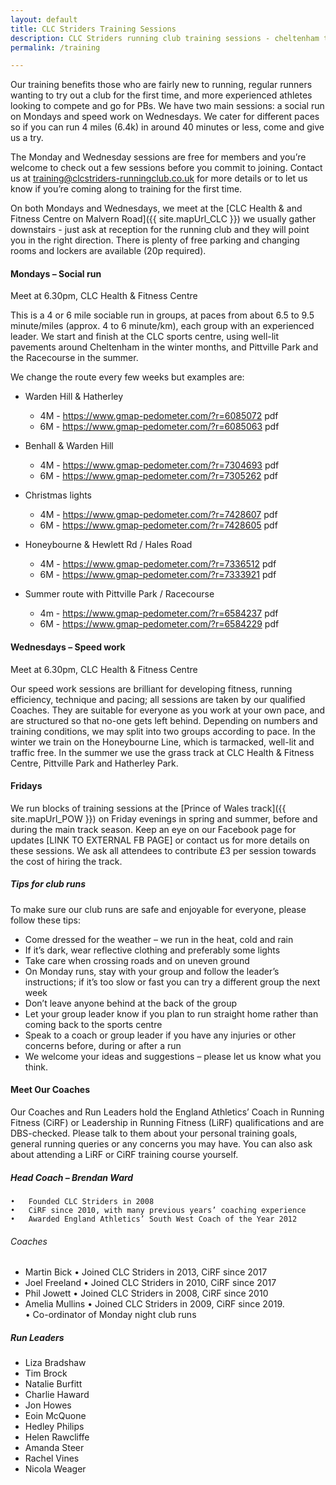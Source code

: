 ```yaml
---
layout: default
title: CLC Striders Training Sessions
description: CLC Striders running club training sessions - cheltenham training sessions
permalink: /training

---
```


Our training benefits those who are fairly new to running, regular runners wanting to try out a club for the first time, and more experienced athletes looking to compete and go for PBs.  We have two main sessions: a social run on Mondays and speed work on Wednesdays.  We cater for different paces so if you can run 4 miles (6.4k) in around 40 minutes or less, come and give us a try.  

The Monday and Wednesday sessions are free for members and you’re welcome to check out a few sessions before you commit to joining.  Contact us at <training@clcstriders-runningclub.co.uk> for more details or to let us know if you’re coming along to training for the first time.  

On both Mondays and Wednesdays, we meet at the [CLC Health & and Fitness Centre on Malvern Road]({{ site.mapUrl_CLC }}) we usually gather downstairs - just ask at reception for the running club and they will point you in the right direction.  There is plenty of free parking and changing rooms and lockers are available (20p required).

#### Mondays – Social run

Meet at 6.30pm, CLC Health & Fitness Centre

This is a 4 or 6 mile sociable run in groups, at paces from about 6.5 to 9.5 minute/miles (approx. 4 to 6 minute/km), each group with an experienced leader.  We start and finish at the CLC sports centre, using well-lit pavements around Cheltenham in the winter months, and Pittville Park and the Racecourse in the summer.

We change the route every few weeks but examples are:

- Warden Hill & Hatherley
  - 4M - <https://www.gmap-pedometer.com/?r=6085072>	pdf  
  - 6M - <https://www.gmap-pedometer.com/?r=6085063>	pdf

- Benhall & Warden Hill
  - 4M - <https://www.gmap-pedometer.com/?r=7304693>	pdf
  - 6M - <https://www.gmap-pedometer.com/?r=7305262> 	pdf

- Christmas lights
  - 4M - <https://www.gmap-pedometer.com/?r=7428607>	pdf
  - 6M - <https://www.gmap-pedometer.com/?r=7428605>	pdf

- Honeybourne & Hewlett Rd / Hales Road
  - 4M - <https://www.gmap-pedometer.com/?r=7336512>	pdf
  - 6M - <https://www.gmap-pedometer.com/?r=7333921>	pdf

- Summer route with Pittville Park / Racecourse
  - 4m - <https://www.gmap-pedometer.com/?r=6584237> 	pdf
  - 6M - <https://www.gmap-pedometer.com/?r=6584229> 	pdf

#### Wednesdays – Speed work

Meet at 6.30pm, CLC Health & Fitness Centre

Our speed work sessions are brilliant for developing fitness, running efficiency, technique and pacing; all sessions are taken by our qualified Coaches.  They are suitable for everyone as you work at your own pace, and are structured so that no-one gets left behind.  Depending on numbers and training conditions, we may split into two groups according to pace.  In the winter we train on the Honeybourne Line, which is tarmacked, well-lit and traffic free.  In the summer we use the grass track at CLC Health & Fitness Centre, Pittville Park and Hatherley Park.

#### Fridays

We run blocks of training sessions at the [Prince of Wales track]({{ site.mapUrl_POW }}) on Friday evenings in spring and summer, before and during the main track season.  Keep an eye on our Facebook page for updates [LINK TO EXTERNAL FB PAGE] or contact us for more details on these sessions.  We ask all attendees to contribute £3 per session towards the cost of hiring the track.

##### Tips for club runs

To make sure our club runs are safe and enjoyable for everyone, please follow these tips:

- Come dressed for the weather – we run in the heat, cold and rain
- If it’s dark, wear reflective clothing and preferably some lights
- Take care when crossing roads and on uneven ground
- On Monday runs, stay with your group and follow the leader’s instructions; if it’s too slow or fast you can try a different group the next week
- Don’t leave anyone behind at the back of the group
- Let your group leader know if you plan to run straight home rather than coming back to the sports centre
- Speak to a coach or group leader if you have any injuries or other concerns before, during or after a run
- We welcome your ideas and suggestions – please let us know what you think.

#### Meet Our Coaches

Our Coaches and Run Leaders hold the England Athletics’ Coach in Running Fitness (CiRF) or Leadership in Running Fitness (LiRF) qualifications and are DBS-checked.  Please talk to them about your personal training goals, general running queries or any concerns you may have.  You can also ask about attending a LiRF or CiRF training course yourself.

##### Head Coach – Brendan Ward

	•	Founded CLC Striders in 2008
	•	CiRF since 2010, with many previous years’ coaching experience
	•	Awarded England Athletics’ South West Coach of the Year 2012

###### Coaches

- Martin Bick
	•	Joined CLC Striders in 2013, CiRF since 2017
- Joel Freeland
	•	Joined CLC Striders in 2010, CiRF since 2017
- Phil Jowett
	•	Joined CLC Striders in 2008, CiRF since 2010
- Amelia Mullins
	•	Joined CLC Striders in 2009, CiRF since 2019.  
	•	Co-ordinator of Monday night club runs

##### Run Leaders

- Liza Bradshaw
- Tim Brock
- Natalie Burfitt
- Charlie Haward
- Jon Howes
- Eoin McQuone
- Hedley Philips
- Helen Rawcliffe
- Amanda Steer
- Rachel Vines
- Nicola Weager
